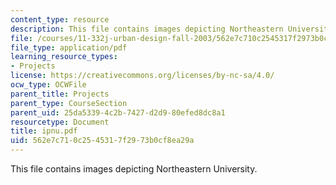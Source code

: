```yaml
---
content_type: resource
description: This file contains images depicting Northeastern University.
file: /courses/11-332j-urban-design-fall-2003/562e7c710c2545317f2973b0cf8ea29a_ipnu.pdf
file_type: application/pdf
learning_resource_types:
- Projects
license: https://creativecommons.org/licenses/by-nc-sa/4.0/
ocw_type: OCWFile
parent_title: Projects
parent_type: CourseSection
parent_uid: 25da5339-4c2b-7427-d2d9-80efed8dc8a1
resourcetype: Document
title: ipnu.pdf
uid: 562e7c71-0c25-4531-7f29-73b0cf8ea29a
---
```

This file contains images depicting Northeastern University.